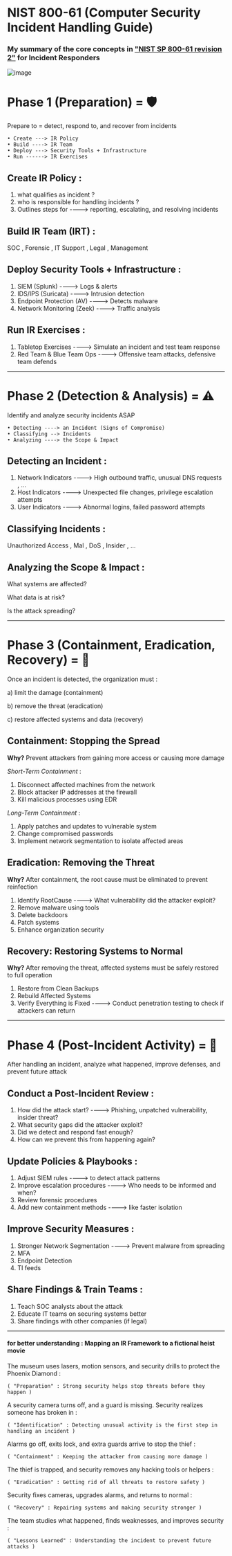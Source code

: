 # NIST 800-61 (Computer Security Incident Handling Guide)
### My summary of the core concepts in ["NIST SP 800-61 revision 2"](https://nvlpubs.nist.gov/nistpubs/SpecialPublications/NIST.SP.800-61r2.pdf)  for Incident Responders 


![image](https://github.com/user-attachments/assets/78a01b7d-24dc-462e-aed1-0ea1a468cc56)




# Phase 1 (Preparation) = 🛡️

Prepare to = detect, respond to, and recover from incidents

	• Create ---> IR Policy
	• Build ----> IR Team
	• Deploy ---> Security Tools + Infrastructure
	• Run ------> IR Exercises

##  Create IR Policy :
1) what qualifies as incident ?
2) who is responsible for handling incidents ?
3) Outlines steps for ----> reporting, escalating, and resolving incidents

##  Build IR Team (IRT) :
SOC , Forensic , IT Support , Legal , Management

##  Deploy Security Tools + Infrastructure :
1) SIEM (Splunk) ----> Logs & alerts
2) IDS/IPS (Suricata) ----> Intrusion detection 
3) Endpoint Protection (AV) ----> Detects malware
4) Network Monitoring (Zeek) ----> Traffic analysis

##  Run IR Exercises :
1) Tabletop Exercises ----> Simulate an incident and test team response
2) Red Team & Blue Team Ops ----> Offensive team attacks, defensive team defends

------------------------------------------------------------------------------------------------------------------------
# Phase 2 (Detection & Analysis) = ⚠️

Identify and analyze security incidents ASAP

	• Detecting ----> an Incident (Signs of Compromise)
	• Classifying --> Incidents
	• Analyzing ----> the Scope & Impact


##  Detecting an Incident :
1) Network Indicators ----> High outbound traffic, unusual DNS requests , ...
2) Host Indicators ----> Unexpected file changes, privilege escalation attempts
3) User Indicators ----> Abnormal logins, failed password attempts

##  Classifying Incidents :
Unauthorized Access , Mal , DoS , Insider , ...


##  Analyzing the Scope & Impact :
What systems are affected?

What data is at risk?

Is the attack spreading?

--------------------------------------------------------------------------------------------------------
# Phase 3 (Containment, Eradication, Recovery) = 🛑

Once an incident is detected, the organization must : 

a) limit the damage (containment)

b) remove the threat (eradication)

c) restore affected systems and data (recovery)

##  Containment: Stopping the Spread 
**Why?** Prevent attackers from gaining more access or causing more damage

*Short-Term Containment* :
1) Disconnect affected machines from the network
2) Block attacker IP addresses at the firewall
3) Kill malicious processes using EDR

*Long-Term Containment* :
1) Apply patches and updates to vulnerable system
2) Change compromised passwords
3) Implement network segmentation to isolate affected areas


##  Eradication: Removing the Threat
**Why?** After containment, the root cause must be eliminated to prevent reinfection

1) Identify RootCause ----> What vulnerability did the attacker exploit?
2) Remove malware using tools
3) Delete backdoors
4) Patch systems
5) Enhance organization security



##  Recovery: Restoring Systems to Normal
**Why?** After removing the threat, affected systems must be safely restored to full operation

1) Restore from Clean Backups
2) Rebuild Affected Systems
3) Verify Everything is Fixed ---->  Conduct penetration testing to check if attackers can return

----------------------------------------------------------------------------------------------------------------------------------------

# Phase 4 (Post-Incident Activity) = 📖

After handling an incident, analyze what happened, improve defenses, and prevent future attack

##  Conduct a Post-Incident Review :
1) How did the attack start? ----> Phishing, unpatched vulnerability, insider threat?
2) What security gaps did the attacker exploit?
3) Did we detect and respond fast enough?
4) How can we prevent this from happening again?

##  Update Policies & Playbooks :
1) Adjust SIEM rules ----> to detect attack patterns
2) Improve escalation procedures ----> Who needs to be informed and when?
3) Review forensic procedures
4) Add new containment methods ----> like faster isolation


##  Improve Security Measures :
1) Stronger Network Segmentation ----> Prevent malware from spreading
2) MFA
3) Endpoint Detection
4) TI feeds


##  Share Findings & Train Teams :
1) Teach SOC analysts about the attack
2) Educate IT teams on securing systems better
3) Share findings with other companies (if legal)


------------------------------------------------------------------------------------------------------------------------------

#### for better understanding : Mapping an IR Framework to a fictional heist movie


The museum uses lasers, motion sensors, and security drills to protect the Phoenix Diamond :

	( "Preparation" : Strong security helps stop threats before they happen )

A security camera turns off, and a guard is missing. Security realizes someone has broken in :

	( "Identification" : Detecting unusual activity is the first step in handling an incident )

Alarms go off, exits lock, and extra guards arrive to stop the thief :

	( "Containment" : Keeping the attacker from causing more damage )

The thief is trapped, and security removes any hacking tools or helpers :

	( "Eradication" : Getting rid of all threats to restore safety )

Security fixes cameras, upgrades alarms, and returns to normal :

	( "Recovery" : Repairing systems and making security stronger )

The team studies what happened, finds weaknesses, and improves security :

	( "Lessons Learned" : Understanding the incident to prevent future attacks )



























